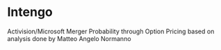 # Intengo
Activision/Microsoft Merger Probability through Option Pricing based on analysis done by Matteo Angelo Normanno
